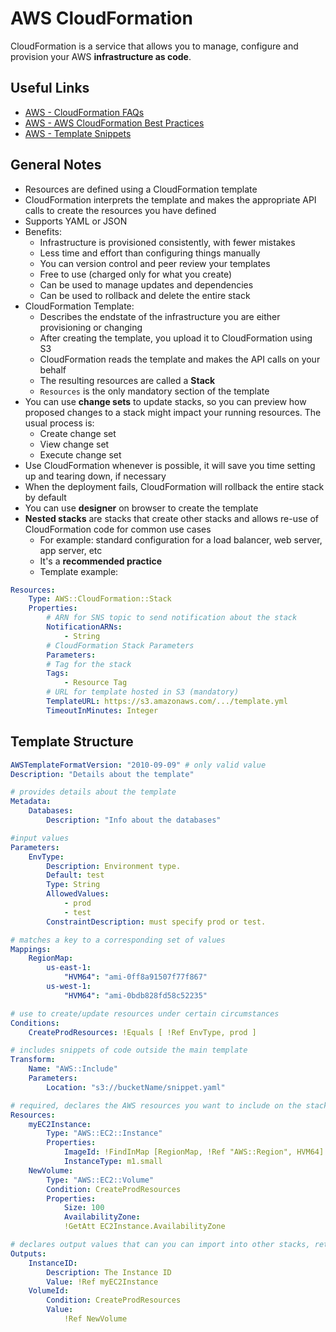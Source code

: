 # AWS CloudFormation
CloudFormation is a service that allows you to manage, configure and provision your AWS **infrastructure as code**. 

## Useful Links
- [AWS - CloudFormation FAQs](https://aws.amazon.com/cloudformation/faqs/)
- [AWS - AWS CloudFormation Best Practices](https://docs.aws.amazon.com/AWSCloudFormation/latest/UserGuide/best-practices.html)
- [AWS - Template Snippets](https://docs.aws.amazon.com/AWSCloudFormation/latest/UserGuide/CHAP_TemplateQuickRef.html)

## General Notes
- Resources are defined using a CloudFormation template
- CloudFormation interprets the template and makes the appropriate API calls to create the resources you have defined
- Supports YAML or JSON
- Benefits:
    - Infrastructure is provisioned consistently, with fewer mistakes
    - Less time and effort than configuring things manually
    - You can version control and peer review your templates
    - Free to use (charged only for what you create)
    - Can be used to manage updates and dependencies
    - Can be used to rollback and delete the entire stack
- CloudFormation Template:
    - Describes the endstate of the infrastructure you are either provisioning or changing
    - After creating the template, you upload it to CloudFormation using S3
    - CloudFormation reads the template and makes the API calls on your behalf
    - The resulting resources are called a **Stack**
    - `Resources` is the only mandatory section of the template
- You can use **change sets** to update stacks, so you can preview how proposed changes to a stack might impact your running resources. The usual process is:
    - Create change set
    - View change set
    - Execute change set
- Use CloudFormation whenever is possible, it will save you time setting up and tearing down, if necessary
- When the deployment fails, CloudFormation will rollback the entire stack by default
- You can use **designer** on browser to create the template
- **Nested stacks** are stacks that create other stacks and allows re-use of CloudFormation code for common use cases
    - For example: standard configuration for a load balancer, web server, app server, etc
    - It's a **recommended practice**
    - Template example:
```yaml
Resources:
    Type: AWS::CloudFormation::Stack
    Properties:
        # ARN for SNS topic to send notification about the stack
        NotificationARNs: 
            - String
        # CloudFormation Stack Parameters
        Parameters: 
        # Tag for the stack
        Tags: 
            - Resource Tag 
        # URL for template hosted in S3 (mandatory)
        TemplateURL: https://s3.amazonaws.com/.../template.yml
        TimeoutInMinutes: Integer
```

## Template Structure
```yml
AWSTemplateFormatVersion: "2010-09-09" # only valid value
Description: "Details about the template"

# provides details about the template
Metadata:
    Databases:
        Description: "Info about the databases"

#input values
Parameters:
    EnvType: 
        Description: Environment type.
        Default: test
        Type: String
        AllowedValues: 
            - prod
            - test
        ConstraintDescription: must specify prod or test.

# matches a key to a corresponding set of values
Mappings:
    RegionMap: 
        us-east-1: 
            "HVM64": "ami-0ff8a91507f77f867"
        us-west-1: 
            "HVM64": "ami-0bdb828fd58c52235"

# use to create/update resources under certain circumstances
Conditions: 
    CreateProdResources: !Equals [ !Ref EnvType, prod ]

# includes snippets of code outside the main template
Transform:
    Name: "AWS::Include"
    Parameters:
        Location: "s3://bucketName/snippet.yaml"

# required, declares the AWS resources you want to include on the stack
Resources:
    myEC2Instance: 
        Type: "AWS::EC2::Instance"
        Properties: 
            ImageId: !FindInMap [RegionMap, !Ref "AWS::Region", HVM64]
            InstanceType: m1.small
    NewVolume: 
        Type: "AWS::EC2::Volume"
        Condition: CreateProdResources
        Properties: 
            Size: 100
            AvailabilityZone: 
            !GetAtt EC2Instance.AvailabilityZone

# declares output values that can you can import into other stacks, return in response or view on console
Outputs:
    InstanceID:
        Description: The Instance ID
        Value: !Ref myEC2Instance
    VolumeId: 
        Condition: CreateProdResources
        Value: 
            !Ref NewVolume

```